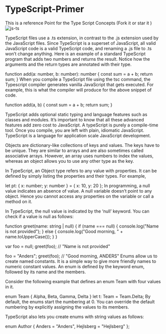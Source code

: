 # TypeScript-Primer
This  is a reference Point for the Type Script Concepts (Fork it or star it )
![js-ts](https://user-images.githubusercontent.com/75598588/191269559-0ffed052-4717-4a1b-a340-74197ea56cce.png)


TypeScript files use a .ts extension, in contrast to the .js extension used by the JavaScript files. Since TypeScript is a superset of JavaScript, all valid JavaScript code is a valid TypeScript code, and renaming a .js file to .ts won’t change anything. Here is an example of a standard TypeScript program that adds two numbers and returns the result. Notice how the arguments and the return types are annotated with their type.

function add(a: number, b: number): number {
  const sum = a + b;
  return sum;
}
When you compile a TypeScript file using the tsc command, the Typescript compiler generates vanilla JavaScript that gets executed. For example, this is what the compiler will produce for the above snippet of code.

function add(a, b) {
  const sum = a + b;
  return sum;
}

TypeScript adds optional static typing and language features such as classes and modules. It’s important to know that all these advanced features add zero cost to JavaScript. A typeScript is purely a compile-time tool. Once you compile, you are left with plain, idiomatic JavaScript. TypeScript is a language for application scale JavaScript development.

Objects are dictionary-like collections of keys and values. The keys have to be unique. They are similar to arrays and are also sometimes called associative arrays. However, an array uses numbers to index the values, whereas an object allows you to use any other type as the key.

In TypeScript, an Object type refers to any value with properties. It can be defined by simply listing the properties and their types. For example,

let pt: { x: number; y: number } = {
  x: 10,
  y: 20
};
In programming, a null value indicates an absence of value. A null variable doesn’t point to any object. Hence you cannot access any properties on the variable or call a method on it.

In TypeScript, the null value is indicated by the ‘null’ keyword. You can check if a value is null as follows:

function greet(name: string | null) {
if (name === null) {
  console.log("Name is not provided");
} else {
  console.log("Good morning, " + name.toUpperCase());
}
}

var foo = null;
greet(foo); // "Name is not provided"

foo = "Anders";
greet(foo);  // "Good morning, ANDERS"
Enums allow us to create named constants. It is a simple way to give more friendly names to numeric constant values. An enum is defined by the keyword enum, followed by its name and the members.

Consider the following example that defines an enum Team with four values in it.

enum Team {
Alpha,
Beta,
Gamma,
Delta
}
let t: Team = Team.Delta;
By default, the enums start the numbering at 0. You can override the default numbering by explicitly assigning the values to its members.

TypeScript also lets you create enums with string values as follows:

enum Author {
  Anders = "Anders",
  Hejlsberg = "Hejlsberg"
};
